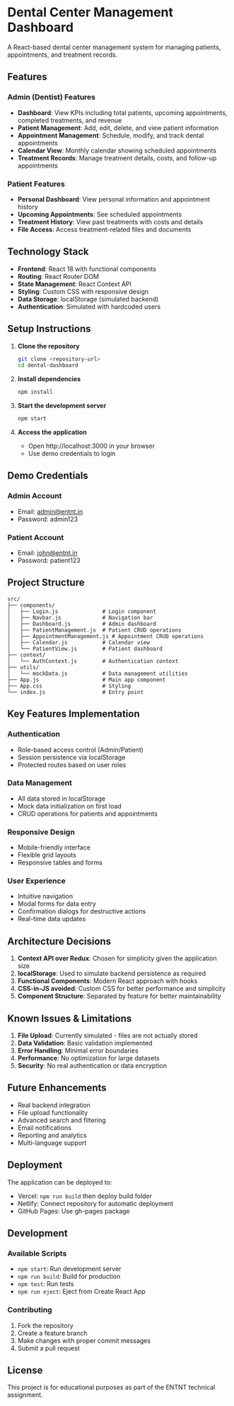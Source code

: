 # Dental Center Management Dashboard

A React-based dental center management system for managing patients, appointments, and treatment records.

## Features

### Admin (Dentist) Features
- **Dashboard**: View KPIs including total patients, upcoming appointments, completed treatments, and revenue
- **Patient Management**: Add, edit, delete, and view patient information
- **Appointment Management**: Schedule, modify, and track dental appointments
- **Calendar View**: Monthly calendar showing scheduled appointments
- **Treatment Records**: Manage treatment details, costs, and follow-up appointments

### Patient Features
- **Personal Dashboard**: View personal information and appointment history
- **Upcoming Appointments**: See scheduled appointments
- **Treatment History**: View past treatments with costs and details
- **File Access**: Access treatment-related files and documents

## Technology Stack

- **Frontend**: React 18 with functional components
- **Routing**: React Router DOM
- **State Management**: React Context API
- **Styling**: Custom CSS with responsive design
- **Data Storage**: localStorage (simulated backend)
- **Authentication**: Simulated with hardcoded users

## Setup Instructions

1. **Clone the repository**
   ```bash
   git clone <repository-url>
   cd dental-dashboard
   ```

2. **Install dependencies**
   ```bash
   npm install
   ```

3. **Start the development server**
   ```bash
   npm start
   ```

4. **Access the application**
   - Open http://localhost:3000 in your browser
   - Use demo credentials to login

## Demo Credentials

### Admin Account
- Email: admin@entnt.in
- Password: admin123

### Patient Account
- Email: john@entnt.in
- Password: patient123

## Project Structure

```
src/
├── components/
│   ├── Login.js              # Login component
│   ├── Navbar.js             # Navigation bar
│   ├── Dashboard.js          # Admin dashboard
│   ├── PatientManagement.js  # Patient CRUD operations
│   ├── AppointmentManagement.js # Appointment CRUD operations
│   ├── Calendar.js           # Calendar view
│   └── PatientView.js        # Patient dashboard
├── context/
│   └── AuthContext.js        # Authentication context
├── utils/
│   └── mockData.js           # Data management utilities
├── App.js                    # Main app component
├── App.css                   # Styling
└── index.js                  # Entry point
```

## Key Features Implementation

### Authentication
- Role-based access control (Admin/Patient)
- Session persistence via localStorage
- Protected routes based on user roles

### Data Management
- All data stored in localStorage
- Mock data initialization on first load
- CRUD operations for patients and appointments

### Responsive Design
- Mobile-friendly interface
- Flexible grid layouts
- Responsive tables and forms

### User Experience
- Intuitive navigation
- Modal forms for data entry
- Confirmation dialogs for destructive actions
- Real-time data updates

## Architecture Decisions

1. **Context API over Redux**: Chosen for simplicity given the application size
2. **localStorage**: Used to simulate backend persistence as required
3. **Functional Components**: Modern React approach with hooks
4. **CSS-in-JS avoided**: Custom CSS for better performance and simplicity
5. **Component Structure**: Separated by feature for better maintainability

## Known Issues & Limitations

1. **File Upload**: Currently simulated - files are not actually stored
2. **Data Validation**: Basic validation implemented
3. **Error Handling**: Minimal error boundaries
4. **Performance**: No optimization for large datasets
5. **Security**: No real authentication or data encryption

## Future Enhancements

- Real backend integration
- File upload functionality
- Advanced search and filtering
- Email notifications
- Reporting and analytics
- Multi-language support

## Deployment

The application can be deployed to:
- Vercel: `npm run build` then deploy build folder
- Netlify: Connect repository for automatic deployment
- GitHub Pages: Use gh-pages package

## Development

### Available Scripts
- `npm start`: Run development server
- `npm run build`: Build for production
- `npm test`: Run tests
- `npm run eject`: Eject from Create React App

### Contributing
1. Fork the repository
2. Create a feature branch
3. Make changes with proper commit messages
4. Submit a pull request

## License

This project is for educational purposes as part of the ENTNT technical assignment.